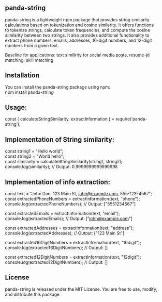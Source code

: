 ## panda-string
panda-string is a lightweight npm package that provides string similarity calculations based on tokenization and cosine similarity. It offers functions to tokenize strings, calculate token frequencies, and compute the cosine similarity between two strings. It also provides additional functionality to extract phone numbers, emails, addresses, 16-digit numbers, and 12-digit numbers from a given text.

Baseline for applications: text similirity for social media posts, resume-jd matching, skill matching

## Installation  
You can install the panda-string package using npm:  
npm install panda-string  

## Usage:  
const { calculateStringSimilarity, extractInformation } = require('panda-string');


## Implementation of String similarity:  

const string1 = "Hello world";    
const string2 = "World hello";  
const similarity = calculateStringSimilarity(string1, string2);  
console.log(similarity); // Output: 0.9999999999999998  

## Implementation of info extraction:  

const text = "John Doe, 123 Main St, john@example.com, 555-123-4567";  
const extractedPhoneNumbers = extractInformation(text, "phone");  
console.log(extractedPhoneNumbers); // Output: ["5551234567"]  

const extractedEmails = extractInformation(text, "email");  
console.log(extractedEmails); // Output: ["john@example.com"]  

const extractedAddresses = extractInformation(text, "address");  
console.log(extractedAddresses); // Output: ["123 Main St"]  

const extracted16DigitNumbers = extractInformation(text, "16digit");  
console.log(extracted16DigitNumbers); // Output: []  

const extracted12DigitNumbers = extractInformation(text, "12digit");  
console.log(extracted12DigitNumbers); // Output: []  


## License  
panda-string is released under the MIT License. You are free to use, modify, and distribute this package.
